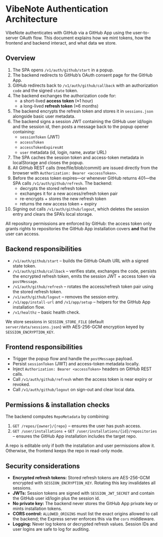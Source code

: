 # VibeNote Authentication Architecture

VibeNote authenticates with GitHub via a GitHub App using the user-to-server OAuth flow. This document explains how we mint tokens, how the frontend and backend interact, and what data we store.

## Overview

1. The SPA opens `/v1/auth/github/start` in a popup.
2. The backend redirects to GitHub’s OAuth consent page for the GitHub App.
3. GitHub redirects back to `/v1/auth/github/callback` with an authorization `code` and the signed `state` token.
4. The backend exchanges the authorization code for:
   - a short-lived **access token** (≈1 hour)
   - a long-lived **refresh token** (≈6 months)
5. The backend encrypts the refresh token and stores it in `sessions.json` alongside basic user metadata.
6. The backend signs a session JWT containing the GitHub user id/login and the session id, then posts a message back to the popup opener containing:
   - `sessionToken` (JWT)
   - `accessToken`
   - `accessTokenExpiresAt`
   - `user` metadata (id, login, name, avatar URL)
7. The SPA caches the session token and access-token metadata in localStorage and closes the popup.
8. All GitHub REST calls (tree/file/blob/commit) are issued directly from the browser with `Authorization: Bearer <accessToken>`.
9. Before the access token expires—or whenever GitHub returns 401—the SPA calls `/v1/auth/github/refresh`. The backend:
   - decrypts the stored refresh token
   - exchanges it for a new access/refresh token pair
   - re-encrypts + stores the new refresh token
   - returns the new access token + expiry
10. Signing out calls `/v1/auth/github/logout`, which deletes the session entry and clears the SPA’s local storage.

All repository permissions are enforced by GitHub: the access token only grants rights to repositories the GitHub App installation covers **and** that the user can access.

## Backend responsibilities

- `/v1/auth/github/start` – builds the GitHub OAuth URL with a signed state token.
- `/v1/auth/github/callback` – verifies state, exchanges the code, persists the encrypted refresh token, emits the session JWT + access token via `postMessage`.
- `/v1/auth/github/refresh` – rotates the access/refresh token pair using the stored refresh token.
- `/v1/auth/github/logout` – removes the session entry.
- `/v1/app/install-url` and `/v1/app/setup` – helpers for the GitHub App installation flow.
- `/v1/healthz` – basic health check.

We store sessions in `SESSION_STORE_FILE` (default `server/data/sessions.json`) with AES-256-GCM encryption keyed by `SESSION_ENCRYPTION_KEY`.

## Frontend responsibilities

- Trigger the popup flow and handle the `postMessage` payload.
- Persist `sessionToken` (JWT) and access-token metadata locally.
- Inject `Authorization: Bearer <accessToken>` headers on GitHub REST calls.
- Call `/v1/auth/github/refresh` when the access token is near expiry or revoked.
- Call `/v1/auth/github/logout` on sign-out and clear local data.

## Permissions & installation checks

The backend computes `RepoMetadata` by combining:

1. `GET /repos/{owner}/{repo}` – ensures the user has push access.
2. `GET /user/installations` + `GET /user/installations/{id}/repositories` – ensures the GitHub App installation includes the target repo.

A repo is editable only if both the installation and user permissions allow it. Otherwise, the frontend keeps the repo in read-only mode.

## Security considerations

- **Encrypted refresh tokens:** Stored refresh tokens are AES-256-GCM encrypted with `SESSION_ENCRYPTION_KEY`. Rotating this key invalidates all sessions.
- **JWTs:** Session tokens are signed with `SESSION_JWT_SECRET` and contain the GitHub user id/login plus the session id.
- **No private key:** The backend never stores the GitHub App private key or mints installation tokens.
- **CORS control:** `ALLOWED_ORIGINS` must list the exact origins allowed to call the backend; the Express server enforces this via the `cors` middleware.
- **Logging:** Never log tokens or decrypted refresh values. Session IDs and user logins are safe to log for auditing.
